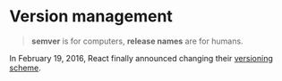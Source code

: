 # Version management

> **semver** is for computers, **release names** are for humans.


In February 19, 2016, React finally announced changing their [versioning scheme](https://facebook.github.io/react/blog/2016/02/19/new-versioning-scheme.html).



